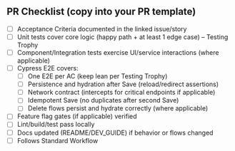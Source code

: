 ## PR Checklist (copy into your PR template)

- [ ] Acceptance Criteria documented in the linked issue/story
- [ ] Unit tests cover core logic (happy path + at least 1 edge case) – Testing Trophy
- [ ] Component/Integration tests exercise UI/service interactions (where applicable)
- [ ] Cypress E2E covers:
  - [ ] One E2E per AC (keep lean per Testing Trophy)
  - [ ] Persistence and hydration after Save (reload/redirect assertions)
  - [ ] Network contract (intercepts for critical endpoints if applicable)
  - [ ] Idempotent Save (no duplicates after second Save)
  - [ ] Delete flows persist and hydrate correctly (where applicable)
- [ ] Feature flag gates (if applicable) verified
- [ ] Lint/build/test pass locally
- [ ] Docs updated (README/DEV_GUIDE) if behavior or flows changed
- [ ] Follows Standard Workflow
